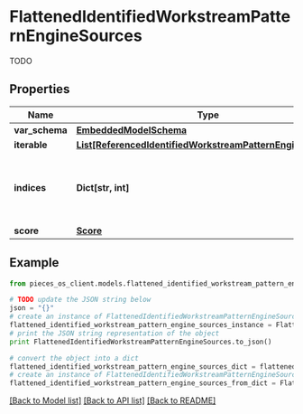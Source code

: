 # FlattenedIdentifiedWorkstreamPatternEngineSources

TODO

## Properties
Name | Type | Description | Notes
------------ | ------------- | ------------- | -------------
**var_schema** | [**EmbeddedModelSchema**](EmbeddedModelSchema.md) |  | [optional] 
**iterable** | [**List[ReferencedIdentifiedWorkstreamPatternEngineSource]**](ReferencedIdentifiedWorkstreamPatternEngineSource.md) |  | 
**indices** | **Dict[str, int]** | This is a Map&lt;String, int&gt; where the the key is an source id. | [optional] 
**score** | [**Score**](Score.md) |  | [optional] 

## Example

```python
from pieces_os_client.models.flattened_identified_workstream_pattern_engine_sources import FlattenedIdentifiedWorkstreamPatternEngineSources

# TODO update the JSON string below
json = "{}"
# create an instance of FlattenedIdentifiedWorkstreamPatternEngineSources from a JSON string
flattened_identified_workstream_pattern_engine_sources_instance = FlattenedIdentifiedWorkstreamPatternEngineSources.from_json(json)
# print the JSON string representation of the object
print FlattenedIdentifiedWorkstreamPatternEngineSources.to_json()

# convert the object into a dict
flattened_identified_workstream_pattern_engine_sources_dict = flattened_identified_workstream_pattern_engine_sources_instance.to_dict()
# create an instance of FlattenedIdentifiedWorkstreamPatternEngineSources from a dict
flattened_identified_workstream_pattern_engine_sources_from_dict = FlattenedIdentifiedWorkstreamPatternEngineSources.from_dict(flattened_identified_workstream_pattern_engine_sources_dict)
```
[[Back to Model list]](../README.md#documentation-for-models) [[Back to API list]](../README.md#documentation-for-api-endpoints) [[Back to README]](../README.md)


